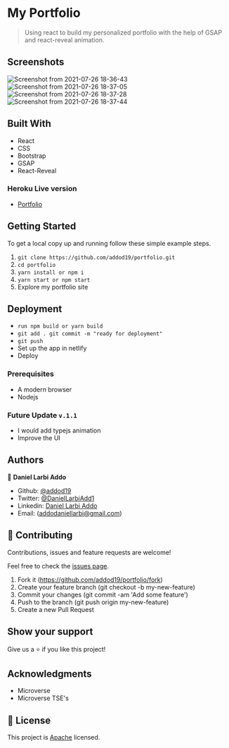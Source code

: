 # My Portfolio 

>  Using react to build my personalized portfolio with the help of GSAP and react-reveal animation.

## Screenshots
![Screenshot from 2021-07-26 18-36-43](https://user-images.githubusercontent.com/46388113/127041131-009c9bc6-6424-411c-bb15-748dd17af3b1.png)
![Screenshot from 2021-07-26 18-37-05](https://user-images.githubusercontent.com/46388113/127041143-7e600f16-fe45-4dbb-a1ca-5e526aa17b69.png)
![Screenshot from 2021-07-26 18-37-28](https://user-images.githubusercontent.com/46388113/127041226-7cb19de8-4051-4112-8366-e152f223bfc6.png)
![Screenshot from 2021-07-26 18-37-44](https://user-images.githubusercontent.com/46388113/127041183-597233f3-7835-4783-811a-05e37eee3ef0.png)




## Built With

- React
- CSS
- Bootstrap
- GSAP
- React-Reveal



### Heroku Live version

* [Portfolio](https://portfolio-review0.herokuapp.com/)

## Getting Started

To get a local copy up and running follow these simple example steps.

1. ``` git clone https://github.com/addod19/portfolio.git ```
2. ``` cd portfolio ```
3. ``` yarn install or npm i ```
4. ``` yarn start or npm start ```
5. Explore my portfolio site

## Deployment

- ``` run npm build or yarn build ```
- ``` git add . git commit -m "ready for deployment" ```
- ``` git push ```
- Set up the app in netlify
- Deploy 

### Prerequisites

- A modern browser
- Nodejs

### Future Update ```v.1.1```

- I would add typejs animation
- Improve the UI

## Authors

👤 **Daniel Larbi Addo**

- Github: [@addod19](https://github.com/addod19)
- Twitter: [@DanielLarbiAdd1](https://twitter.com/DanielLarbiAdd1)
- Linkedin: [Daniel Larbi Addo](https://linkedin.com/in/daniel-larbi-addo/)
- Email: (addodaniellarbi@gmail.com)


## 🤝 Contributing

Contributions, issues and feature requests are welcome!

Feel free to check the [issues page](https://github.com/addod19/portfolio/issues).


1. Fork it (https://github.com/addod19/portfolio/fork)
2. Create your feature branch (git checkout -b my-new-feature)
3. Commit your changes (git commit -am 'Add some feature')
4. Push to the branch (git push origin my-new-feature)
5. Create a new Pull Request

## Show your support

Give us a ⭐️ if you like this project!

## Acknowledgments

- Microverse
- Microverse TSE's


## 📝 License

This project is [Apache](lic.url) licensed.
